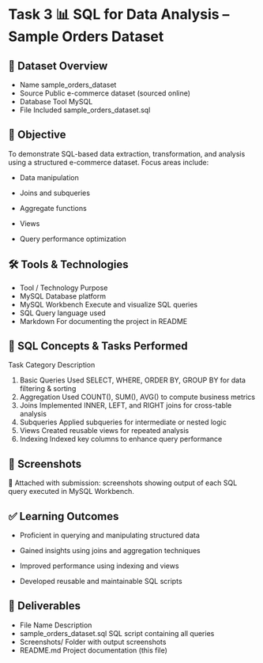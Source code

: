 # Task 3 📊 SQL for Data Analysis – Sample Orders Dataset
## 📁 Dataset Overview
- Name	sample_orders_dataset
- Source	Public e-commerce dataset (sourced online)
- Database Tool	MySQL
- File Included	sample_orders_dataset.sql

## 🎯 Objective
To demonstrate SQL-based data extraction, transformation, and analysis using a structured e-commerce dataset.
Focus areas include:

- Data manipulation

- Joins and subqueries

- Aggregate functions

- Views

- Query performance optimization

## 🛠️ Tools & Technologies
- Tool / Technology	Purpose
- MySQL	Database platform
- MySQL Workbench	Execute and visualize SQL queries
- SQL	Query language used
- Markdown	For documenting the project in README

## 🧩 SQL Concepts & Tasks Performed
Task Category	Description
1. Basic Queries	Used SELECT, WHERE, ORDER BY, GROUP BY for data filtering & sorting
2. Aggregation	Used COUNT(), SUM(), AVG() to compute business metrics
3. Joins	Implemented INNER, LEFT, and RIGHT joins for cross-table analysis
4. Subqueries	Applied subqueries for intermediate or nested logic
5. Views	Created reusable views for repeated analysis
6. Indexing	Indexed key columns to enhance query performance

## 📸 Screenshots
📂 Attached with submission: screenshots showing output of each SQL query executed in MySQL Workbench.

## ✅ Learning Outcomes
- Proficient in querying and manipulating structured data

- Gained insights using joins and aggregation techniques

- Improved performance using indexing and views

- Developed reusable and maintainable SQL scripts

## 📌 Deliverables
- File Name	Description
- sample_orders_dataset.sql	SQL script containing all queries
- Screenshots/	Folder with output screenshots
- README.md	Project documentation (this file)

